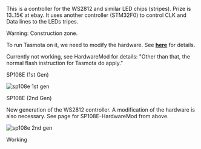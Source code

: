 This is a controller for the WS2812 and similar LED chips (stripes). Prize is 13..15€ at ebay.
It uses another controller (STM32F0) to control CLK and Data lines to the LEDs tripes.

Warning: Construction zone.

To run Tasmota on it, we need to modify the hardware. See [**here**](/devices/SP108E-HardwareMod) for details.

Currently not working, see HardwareMod for details: "Other than that, the normal flash instruction for Tasmota do apply."

SP108E (1st Gen)

![sp108e 1st gen](https://user-images.githubusercontent.com/19874899/46249748-c2c48980-c42e-11e8-9b35-2cbfc38d2fb9.jpg)

SP108E (2nd Gen)

New generation of the WS2812 controller. A modification of the hardware is also necessary. See page for SP108E-HardwareMod from above.

![sp108e 2nd gen](https://user-images.githubusercontent.com/6609851/105413393-53de5080-5c36-11eb-992f-1fd67ee9c34b.jpg)

Working 
